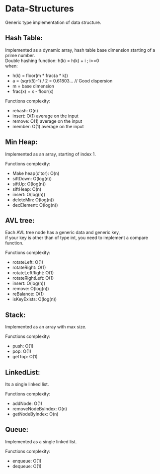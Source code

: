 # Data-Structures

Generic type implementation of data structure.

## Hash Table:
Implemented as a dynamic array, hash table base dimension starting of a prime number.\
Double hashing function: h(k) = h(k) + i  ; i>=0\
when:  
  - h(k) = floor(m * frac(a * k))
  - a = (sqrt(5)-1) / 2 = 0.61803...  // Good dispersion
  - m = base dimension
  - frac(x) = x - floor(x)
  
Functions complexity:
- rehash: O(n)
- insert: O(1) average on the input
- remove: O(1) average on the input
- member: O(1) average on the input


## Min Heap:
Implemented as an array, starting of index 1.

Functions complexity:
- Make heap(c'tor): O(n)
- siftDown: O(log(n))
- siftUp: O(log(n))
- siftHeap: O(n)
- insert: O(log(n))
- deleteMin: O(log(n))
- decElement: O(log(n))


## AVL tree:
Each AVL tree node has a generic data and generic key,\
if your key is other than of type int, you need to implement a compare function.

Functions complexity:
- rotateLeft: O(1)
- rotateRight: O(1)
- rotateLeftRight: O(1)
- rotateRightLeft: O(1)
- insert: O(log(n))
- remove: O(log(n))
- reBalance: O(1)
- isKeyExists: O(log(n))


## Stack:
Implemented as an array with max size.

Functions complexity:
- push: O(1)
- pop: O(1)
- getTop: O(1)


## LinkedList:
Its a single linked list.

Functions complexity:
- addNode: O(1)
- removeNodeByIndex: O(n)
- getNodeByIndex: O(n)


## Queue:
Implemented as a single linked list.

Functions complexity:
- enqueue: O(1)
- dequeue: O(1)
